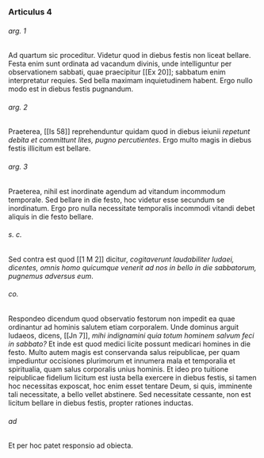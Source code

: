 ### Articulus 4

###### arg. 1
Ad quartum sic proceditur. Videtur quod in diebus festis non liceat bellare. Festa enim sunt ordinata ad vacandum divinis, unde intelliguntur per observationem sabbati, quae praecipitur [[Ex 20]]; sabbatum enim interpretatur requies. Sed bella maximam inquietudinem habent. Ergo nullo modo est in diebus festis pugnandum.

###### arg. 2
Praeterea, [[Is 58]] reprehenduntur quidam quod in diebus ieiunii *repetunt debita et committunt lites, pugno percutientes*. Ergo multo magis in diebus festis illicitum est bellare.

###### arg. 3
Praeterea, nihil est inordinate agendum ad vitandum incommodum temporale. Sed bellare in die festo, hoc videtur esse secundum se inordinatum. Ergo pro nulla necessitate temporalis incommodi vitandi debet aliquis in die festo bellare.

###### s. c.
Sed contra est quod [[1 M 2]] dicitur, *cogitaverunt laudabiliter Iudaei, dicentes, omnis homo quicumque venerit ad nos in bello in die sabbatorum, pugnemus adversus eum*.

###### co.
Respondeo dicendum quod observatio festorum non impedit ea quae ordinantur ad hominis salutem etiam corporalem. Unde dominus arguit Iudaeos, dicens, [[Jn 7]], *mihi indignamini quia totum hominem salvum feci in sabbato?* Et inde est quod medici licite possunt medicari homines in die festo. Multo autem magis est conservanda salus reipublicae, per quam impediuntur occisiones plurimorum et innumera mala et temporalia et spiritualia, quam salus corporalis unius hominis. Et ideo pro tuitione reipublicae fidelium licitum est iusta bella exercere in diebus festis, si tamen hoc necessitas exposcat, hoc enim esset tentare Deum, si quis, imminente tali necessitate, a bello vellet abstinere. Sed necessitate cessante, non est licitum bellare in diebus festis, propter rationes inductas.

###### ad 
Et per hoc patet responsio ad obiecta.

